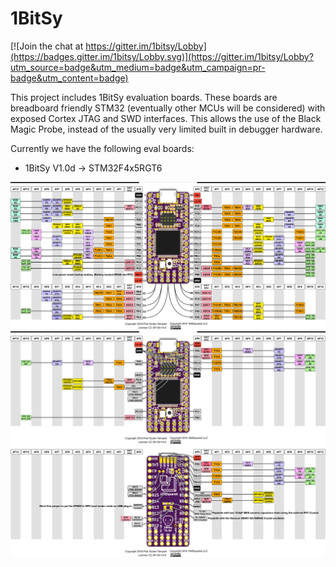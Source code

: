 # 1BitSy

[![Join the chat at https://gitter.im/1bitsy/Lobby](https://badges.gitter.im/1bitsy/Lobby.svg)](https://gitter.im/1bitsy/Lobby?utm_source=badge&utm_medium=badge&utm_campaign=pr-badge&utm_content=badge)

This project includes 1BitSy evaluation boards. These boards are breadboard friendly STM32 (eventually other MCUs will be considered) with exposed Cortex JTAG and SWD interfaces. This allows the use of the Black Magic Probe, instead of the usually very limited built in debugger hardware.

Currently we have the following eval boards:

* 1BitSy V1.0d -> STM32F4x5RGT6

![1BitSy V1.0d legend](/doc/1bitsy_v1_0d_legend.png)
![1BitSy V1.0d legend2](/doc/1bitsy_v1_0d_legend2.png)
![1BitSy V1.0d legend back](/doc/1bitsy_v1_0d_legend_back.png)
